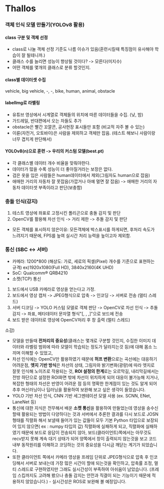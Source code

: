 # Thallos
### 객체 인식 모델 만들기(YOLOv8 활용)
#### class 구분 및 객체 선정
- class로 나눌 객체 선정 기준도 나름 이슈가 있음(훈련시킬때 특징점이 유사해야 학습이 잘 될테니까.)
- 클래스 수를 늘리면 성능이 향상될 것이다? -> 모른다(미지수)
- 어떤 객체를 몇개의 클래스로 분류 할것인지.
#### class별 데이터셋 수집
vehicle, big vehicle, -, -, bike, human, animal, obstacle
#### labelImg로 라벨링
- 유튜브 영상에서 시계열로 객체들의 위치에 따른 데이터들을 수집. (낮, 밤)
- 가드레일, 반대편에서 오는 차들도 추가
- obstacle은 빨간 꼬깔콘, 공사현장 표시들만 포함 (비교적 자주 볼 수 있는)
- 이륜(자전거, 오토바이)은 사람을 제외하고 객체만 잡음. (테스트 해보니 사람이랑 너무 겹치게 판단해서)
#### YOLOv8(n)으로 훈련 -> 우리의 커스텀 모델(best.pt)
- 각 클래스별 데이터 개수 비율을 맞춰야한다.
- 데이터가 많을 수록 성능이 더 좋아질거라는 보장은 없다.
- 검은 옷을 입은 사람들은 human데이터에서 제외(그림자도 human으로 잡음)
- 애매한 거리의 자동차 잘 못잡음(가깝거나 아예 멀면 잘 잡음) -> 애매한 거리의 자동차 데이터셋 부족이라고 판단(보충함)
  
### 충돌 인식(감지)
1. 테스트 영상에 좌표로 고정시킨 폴리곤으로 충돌 감지 및 판단
2. OpenCV를 활용해 차선 인식 -> 거리 제한 -> 추돌 감지 및 판단
- 모든 객체를 표시하지 않은이유: 모든객체에 박스표시를 하게되면, 후처리 속도가 느려지기 때문에, FPS를 높여 실시간 처리 능력을 높이고자 제외함.

### 통신 (SBC <-> 서버)
- 카메라: 1200*800 (해상도: 가로, 세로의 픽셀(Pixel) 개수를 기준으로 표현하는 규격) ex)1920x1080(Full HD), 3840x2160(4K UHD)
- SoC: Qualcomm® QRB4210
- 소켓(TCP) 통신
1. 보드에서 USB 카메라로 영상을 얻는다고 가정.
2. 보드에서 영상 캡처 -> JPEG형식으로 압축 -> 인코딩 -> 서버로 전송 (멀티 스레드)
3. 서버 디코딩 -> YOLO 커스텀 모델로 객체 판단 -> OpenCV로 차선 인식 -> 추돌 감지 -> 좌표, 메타데이터 문자열 형식"[, , ,]"으로 보드에 전송
4. 보드 받은 데이터로 영상에 OpenCV처리 후 창 출력 (멀티 스레드)

소감)
- 모델을 만들때 **전처리의 중요성**(클래스는 몇개로 구분할 것인지, 수집한 이미지 데이터와 라벨링 범위에 따라 모델이 학습되는 정도가 달라지는것 등)에 대해 몸소 느끼며 이해할 수 있었고, 
- 차선 인식에는 OpenCV만 활용하였기 때문에 **허프 변환**으로는 곡선에는 대응하기 어려운점, **엣지 기반 방식**은 차선의 상태, 그림자와 밝기변화(광량)에 따라 엣지로 잘못 인식해 노이즈로 작용되는 것, **ROI 설정의 한계**로는 오르막길, 내리막길에서는 전방 하단으로 설정한 ROI화면 밖에 차선이 위치하게 되어 대응이 불가능해 지거나, 복잡한 형태의 차선은 반영이 어려운 점 등의 명확한 한계점이 있는 것도 알게 되어 추후 머신러닝이나 딥러닝을 활용하여 보완해 보고 싶은 생각이 들었습니다.
- YOLO 기반 차선 인식, CNN 기반 세그멘테이션 모델 사용 (ex. SCNN, ENet, LaneNet 등)
- 통신에 대한 지식은 전무해서 배운 **소켓 통신**을 활용하여 만들었는데 영상을 송수신할때 활용되는 방법이 다양하다는 것과 서버에서 추론한 결과를 다시 보드로 JOSN형태를 직렬화 해서 보낼때 들어가 있는 값들이 모두 기본 Python 타입으로 보장되어 있지 않으면( ex : numpy 타입의 값) 직렬화에 실패하게 되고, 직렬화에 실패하였기 때문에 보드로 응답이 전송되지 않아, 보드(클라이언트)쪽에서는 아무것도 recv받지 못해 계속 대기 상태가 되어 양쪽에서 창이 출력되지 않는것을 보고 코드 내부 동작원리를 이해하고 코딩하는 것의 중요성을 다시금 깨닫는 계기가 되었습니다.
- 또한 클라이언트 쪽에서 카메라 영상을 프레임 단위로 JPEG형식으로 압축 후 인코딩해서 서버로 보내는데 가장 많은 시간이 할애 되는것을 확인하고, 압축률 조정, 멀티 스레드로 구현하였지만 그래도 실시간성이 부족하여 아쉬움이 남았습니다. (프레임 스킵까지도 고려해 봤으나 충돌 감지는 안전과 직결이 되는 기능이기 때문에 적용하지 않았습니다.) - 실시간성은 ROS로 보완해 볼 예정입니다.
